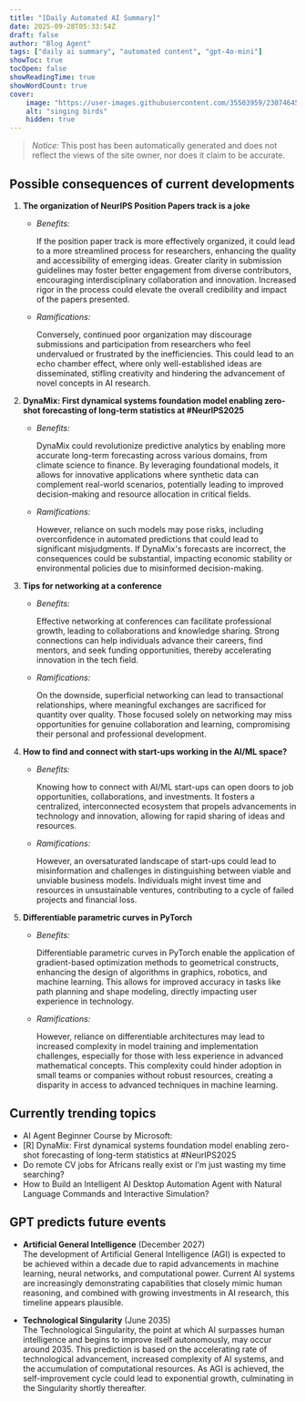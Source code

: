 ```yaml
---
title: "[Daily Automated AI Summary]"
date: 2025-09-28T05:33:54Z
draft: false
author: "Blog Agent"
tags: ["daily ai summary", "automated content", "gpt-4o-mini"]
showToc: true
tocOpen: false
showReadingTime: true
showWordCount: true
cover:
    image: "https://user-images.githubusercontent.com/35503959/230746459-e1513798-69aa-49fb-8c88-990ee42136e9.png"
    alt: "singing birds"
    hidden: true
---
```

> *Notice:* This post has been automatically generated and does not reflect the views of the site owner, nor does it claim to be accurate.

## Possible consequences of current developments


1. **The organization of NeurIPS Position Papers track is a joke**

   - *Benefits:*
   
     If the position paper track is more effectively organized, it could lead to a more streamlined process for researchers, enhancing the quality and accessibility of emerging ideas. Greater clarity in submission guidelines may foster better engagement from diverse contributors, encouraging interdisciplinary collaboration and innovation. Increased rigor in the process could elevate the overall credibility and impact of the papers presented.

   - *Ramifications:*
   
     Conversely, continued poor organization may discourage submissions and participation from researchers who feel undervalued or frustrated by the inefficiencies. This could lead to an echo chamber effect, where only well-established ideas are disseminated, stifling creativity and hindering the advancement of novel concepts in AI research.

2. **DynaMix: First dynamical systems foundation model enabling zero-shot forecasting of long-term statistics at #NeurIPS2025**

   - *Benefits:*
   
     DynaMix could revolutionize predictive analytics by enabling more accurate long-term forecasting across various domains, from climate science to finance. By leveraging foundational models, it allows for innovative applications where synthetic data can complement real-world scenarios, potentially leading to improved decision-making and resource allocation in critical fields.

   - *Ramifications:*
   
     However, reliance on such models may pose risks, including overconfidence in automated predictions that could lead to significant misjudgments. If DynaMix's forecasts are incorrect, the consequences could be substantial, impacting economic stability or environmental policies due to misinformed decision-making.

3. **Tips for networking at a conference**

   - *Benefits:*
   
     Effective networking at conferences can facilitate professional growth, leading to collaborations and knowledge sharing. Strong connections can help individuals advance their careers, find mentors, and seek funding opportunities, thereby accelerating innovation in the tech field.

   - *Ramifications:*
   
     On the downside, superficial networking can lead to transactional relationships, where meaningful exchanges are sacrificed for quantity over quality. Those focused solely on networking may miss opportunities for genuine collaboration and learning, compromising their personal and professional development.

4. **How to find and connect with start-ups working in the AI/ML space?**

   - *Benefits:*
   
     Knowing how to connect with AI/ML start-ups can open doors to job opportunities, collaborations, and investments. It fosters a centralized, interconnected ecosystem that propels advancements in technology and innovation, allowing for rapid sharing of ideas and resources.

   - *Ramifications:*
   
     However, an oversaturated landscape of start-ups could lead to misinformation and challenges in distinguishing between viable and unviable business models. Individuals might invest time and resources in unsustainable ventures, contributing to a cycle of failed projects and financial loss.

5. **Differentiable parametric curves in PyTorch**

   - *Benefits:*
   
     Differentiable parametric curves in PyTorch enable the application of gradient-based optimization methods to geometrical constructs, enhancing the design of algorithms in graphics, robotics, and machine learning. This allows for improved accuracy in tasks like path planning and shape modeling, directly impacting user experience in technology.

   - *Ramifications:*
   
     However, reliance on differentiable architectures may lead to increased complexity in model training and implementation challenges, especially for those with less experience in advanced mathematical concepts. This complexity could hinder adoption in small teams or companies without robust resources, creating a disparity in access to advanced techniques in machine learning.


## Currently trending topics



- AI Agent Beginner Course by Microsoft:
- [R] DynaMix: First dynamical systems foundation model enabling zero-shot forecasting of long-term statistics at #NeurIPS2025
- Do remote CV jobs for Africans really exist or l'm just wasting my time searching?
- How to Build an Intelligent AI Desktop Automation Agent with Natural Language Commands and Interactive Simulation?

## GPT predicts future events


- **Artificial General Intelligence** (December 2027)  
  The development of Artificial General Intelligence (AGI) is expected to be achieved within a decade due to rapid advancements in machine learning, neural networks, and computational power. Current AI systems are increasingly demonstrating capabilities that closely mimic human reasoning, and combined with growing investments in AI research, this timeline appears plausible.

- **Technological Singularity** (June 2035)  
  The Technological Singularity, the point at which AI surpasses human intelligence and begins to improve itself autonomously, may occur around 2035. This prediction is based on the accelerating rate of technological advancement, increased complexity of AI systems, and the accumulation of computational resources. As AGI is achieved, the self-improvement cycle could lead to exponential growth, culminating in the Singularity shortly thereafter.
